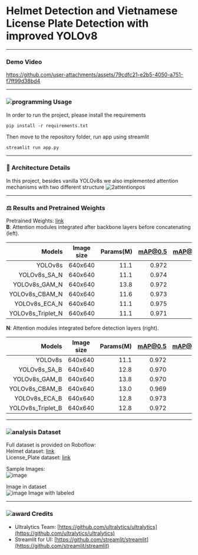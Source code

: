 # Helmet Detection and Vietnamese License Plate Detection with improved YOLOv8
---------------------------------------------------
### Demo Video


https://github.com/user-attachments/assets/79cdfc21-e2b5-4050-a751-f7ff99d38bd4


----------------------------------------------------
### ![programming](https://github.com/user-attachments/assets/a2dc427f-1a99-4483-853a-f53c870be75d) Usage
In order to run the project, please install the requirements

```
pip install -r requirements.txt
```

Then move to the repository folder, run app using streamlit

```
streamlit run app.py
```

----------------------------------------------------

### 🌟 Architecture Details 
In this project, besides vanilla YOLOv8s we also implemented attention mechanisms with two different structure
![2attentionpos](https://github.com/user-attachments/assets/445206b4-d87d-42f2-941e-cde30cf0d830)

---------------------------------------------------
### ⚖ Results and Pretrained Weights 
Pretrained Weights: [link](https://drive.google.com/drive/folders/1m8zH3VebDRmuKXfMzLrmtCr6gbXYSned?usp=sharing)<br />
**B**: Attention modules integrated after backbone layers before concatenating (left).<br />


| Models            | Image size    | Params(M)| mAP@0.5| mAP@0.5:0.95 | FPS |
| -----------------:|:-------------:| --------:|-------:|-------------:|----:|
| YOLOv8s           | 640x640       | 11.1     |0.972   | 0.860        | 71  |
| YOLOv8s_SA_N      | 640x640       | 11.1     |0.974   | 0.858        | 65  |
| YOLOv8s_GAM_N     | 640x640       | 13.8     |0.972   | 0.857        | 61  |
| YOLOv8s_CBAM_N    | 640x640       | 11.6     |0.973   | 0.858        | 63  |
| YOLOv8s_ECA_N     | 640x640       | 11.1     |0.975   | 0.864        | 68  |
| YOLOv8s_Triplet_N | 640x640       | 11.1     |0.971   | 0.856        | 68  |

**N**: Attention modules integrated before detection layers (right).

| Models            | Image size    | Params(M)| mAP@0.5| mAP@0.5:0.95 | FPS |
| -----------------:|:-------------:| --------:|-------:|-------------:|----:|
| YOLOv8s           | 640x640       | 11.1     |0.972   | 0.860        | 71  |
| YOLOv8s_SA_B      | 640x640       | 12.8     |0.970   | 0.851        | 62  |
| YOLOv8s_GAM_B     | 640x640       | 13.8     |0.970   | 0.852        | 59  |
| YOLOv8s_CBAM_B    | 640x640       | 13.0     |0.969   | 0.847        | 59  |
| YOLOv8s_ECA_B     | 640x640       | 12.8     |0.973   | 0.861        | 65  |
| YOLOv8s_Triplet_B | 640x640       | 12.8     |0.972   | 0.854        | 64  |

---------------------------------------------------
### ![analysis](https://github.com/user-attachments/assets/de756475-5233-4f18-88c0-479ed287062d) Dataset
Full dataset is provided on Roboflow:<br />
Helmet dataset: [link](https://universe.roboflow.com/datne/helmet_detection-jmhzi/dataset/3)<br />
License_Plate dataset: [link](https://universe.roboflow.com/dataset-qwb4q/license_plate_recognition-ubpod/dataset/1)<br />

Sample Images:<br />
![image](https://github.com/user-attachments/assets/edbb0b15-acfd-4859-8150-2c67058ee633)

Image in dataset<br />
![image](https://github.com/user-attachments/assets/1dc70c76-0d52-4233-b977-93113be92baa)
Image with labeled<br />

---------------------------------------------------
### ![award](https://github.com/user-attachments/assets/7b2c5bcc-044b-4cb4-af26-f760b4176782) Credits
+ Ultralytics Team: [https://github.com/ultralytics/ultralytics](https://github.com/ultralytics/ultralytics)
+ Streamlit for UI: [https://github.com/streamlit/streamlit](https://github.com/streamlit/streamlit)

